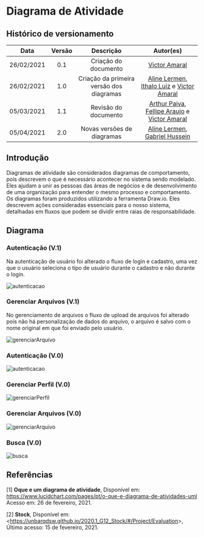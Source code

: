 # Diagrama de Atividade

## Histórico de versionamento

|    Data    | Versão |                Descrição                 |                                              Autor(es)                                               |
| :--------: | :----: | :--------------------------------------: | :--------------------------------------------------------------------------------------------------: |
| 26/02/2021 |  0.1   |           Criação do documento           | [Victor Amaral](https://github.com/VictorAmaralc)|
| 26/02/2021 |  1.0   | Criação da primeira versão dos diagramas | [Aline Lermen](https://github.com/AlineLermen), [Ithalo Luiz](https://github.com/ithaloazevedo) e [Victor Amaral](https://github.com/VictorAmaralc) |
| 05/03/2021 |  1.1   | Revisão do documento | [Arthur Paiva](https://github.com/ArthurPaivaT), [Fellipe Araujo](https://github.com/fellipe-araujo) e [Victor Amaral](https://github.com/VictorAmaralc) |
| 05/04/2021 |  2.0   | Novas versões de diagramas | [Aline Lermen](https://github.com/AlineLermen), [Gabriel Hussein](https://github.com/GabrielHussein) |

## Introdução

Diagramas de atividade são considerados diagramas de comportamento, pois descrevem o que é necessário acontecer no sistema sendo modelado. Eles ajudam a unir as pessoas das áreas de negócios e de desenvolvimento de uma organização para entender o mesmo processo e comportamento. Os diagramas foram produzidos utilizando a ferramenta Draw.io. Eles descrevem ações consideradas essenciais para o nosso sistema, detalhadas em fluxos que podem se dividir entre raias de responsabilidade.

## Diagrama

### Autenticação (V.1)

Na autenticação de usuário foi alterado o fluxo de login e cadastro, uma vez que o usuário seleciona o tipo de usuário durante o cadastro e não durante o login.

![autenticacao](../assets/images/04-diagramasUML/diagramaAtividade/Autenticacao_v1.jpg)

### Gerenciar Arquivos (V.1)

No gerenciamento de arquivos o fluxo de upload de arquivos foi alterado pois não há personalização de dados do arquivo, o arquivo é salvo com o nome original em que foi enviado pelo usuário.

![gerenciarArquivo](../assets/images/04-diagramasUML/diagramaAtividade/gerenciarArquivo_v1.jpg)

### Autenticação (V.0)

![autenticacao](../assets/images/04-diagramasUML/diagramaAtividade/Autenticacao.jpg)

### Gerenciar Perfil (V.0)

![gerenciarPerfil](../assets/images/04-diagramasUML/diagramaAtividade/gerenciarPerfil.jpg)

### Gerenciar Arquivos (V.0)

![gerenciarArquivo](../assets/images/04-diagramasUML/diagramaAtividade/gerenciarArquivo.jpg)

### Busca (V.0)

![busca](../assets/images/04-diagramasUML/diagramaAtividade/Busca.jpg)

## Referências

[1] **Oque e um diagrama de atividade**, Disponível em: <https://www.lucidchart.com/pages/pt/o-que-e-diagrama-de-atividades-uml> Acesso em: 26 de fevereiro, 2021.

[2] **Stock**, Disponível em: <<https://unbarqdsw.github.io/2020.1_G12_Stock/#/Project/Evaluation>>, Último acesso: 15 de fevereiro, 2021.
